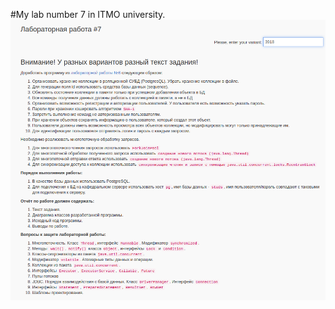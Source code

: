 #My lab number 7 in ITMO university.
![alt text](https://github.com/Danhout/Lab7/blob/master/src/main/resources/images/tz.png)
